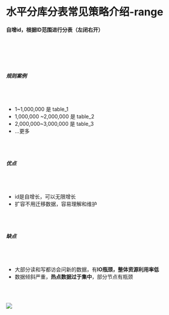 # **水平分库分表常见策略介绍-range**

#### 自增id，根据ID范围进行分表（左闭右开）

 <br></br> <br></br>

##### 规则案例

 <br></br>

- 1~1,000,000 是 table_1
- 1,000,000 ~2,000,000 是 table_2
- 2,000,000~3,000,000 是 table_3
- ...更多

 <br></br>

##### 优点

 <br></br>

- id是自增长，可以无限增长
- 扩容不用迁移数据，容易理解和维护

 <br></br>

##### 缺点



 <br></br>

- 大部分读和写都访会问新的数据，有**IO瓶颈，整体资源利用率低**
- 数据倾斜严重，**热点数据过于集中**，部分节点有瓶颈

 <br></br>

![](https://file.xdclass.net/note/2022/shardingjdbc/img/image-20211122160956421.png)